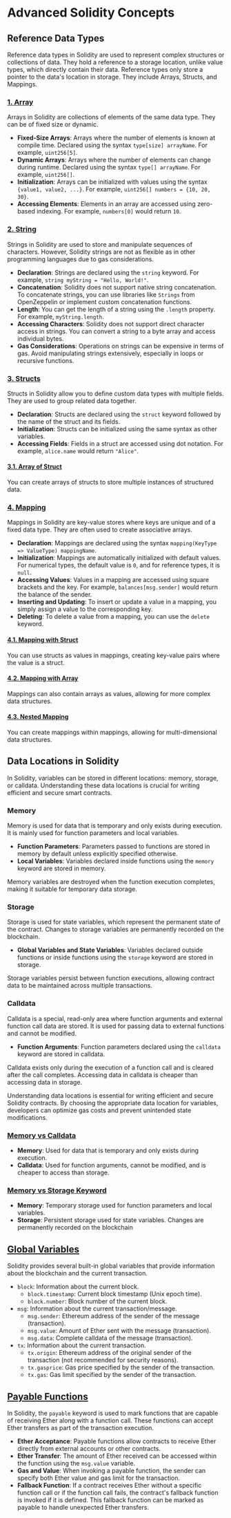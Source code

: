 # Advanced Solidity Concepts

## Reference Data Types

Reference data types in Solidity are used to represent complex structures or collections of data. They hold a reference to a storage location, unlike value types, which directly contain their data. Reference types only store a pointer to the data's location in storage. They include Arrays, Structs, and Mappings.

### [1. Array](./1.%20Array.sol)

Arrays in Solidity are collections of elements of the same data type. They can be of fixed size or dynamic.

- **Fixed-Size Arrays**: Arrays where the number of elements is known at compile time. Declared using the syntax `type[size] arrayName`. For example, `uint256[5]`.
- **Dynamic Arrays**: Arrays where the number of elements can change during runtime. Declared using the syntax `type[] arrayName`. For example, `uint256[]`.
- **Initialization**: Arrays can be initialized with values using the syntax `{value1, value2, ...}`. For example, `uint256[] numbers = {10, 20, 30}`.
- **Accessing Elements**: Elements in an array are accessed using zero-based indexing. For example, `numbers[0]` would return `10`.

### [2. String](./4.%20String.sol)

Strings in Solidity are used to store and manipulate sequences of characters. However, Solidity strings are not as flexible as in other programming languages due to gas considerations.

- **Declaration**: Strings are declared using the `string` keyword. For example, `string myString = "Hello, World!"`.
- **Concatenation**: Solidity does not support native string concatenation. To concatenate strings, you can use libraries like `Strings` from OpenZeppelin or implement custom concatenation functions.
- **Length**: You can get the length of a string using the `.length` property. For example, `myString.length`.
- **Accessing Characters**: Solidity does not support direct character access in strings. You can convert a string to a byte array and access individual bytes.
- **Gas Considerations**: Operations on strings can be expensive in terms of gas. Avoid manipulating strings extensively, especially in loops or recursive functions.

### [3. Structs](./6.%20Struct.sol)

Structs in Solidity allow you to define custom data types with multiple fields. They are used to group related data together.

- **Declaration**: Structs are declared using the `struct` keyword followed by the name of the struct and its fields.
- **Initialization**: Structs can be initialized using the same syntax as other variables.
- **Accessing Fields**: Fields in a struct are accessed using dot notation. For example, `alice.name` would return `"Alice"`.

#### [3.1. Array of Struct](./7.%20Array%20of%20Struct.sol)

You can create arrays of structs to store multiple instances of structured data.

### [4. Mapping](./8.%20Mapping.sol)

Mappings in Solidity are key-value stores where keys are unique and of a fixed data type. They are often used to create associative arrays.

- **Declaration**: Mappings are declared using the syntax `mapping(KeyType => ValueType) mappingName`.
- **Initialization**: Mappings are automatically initialized with default values. For numerical types, the default value is `0`, and for reference types, it is `null`.
- **Accessing Values**: Values in a mapping are accessed using square brackets and the key. For example, `balances[msg.sender]` would return the balance of the sender.
- **Inserting and Updating**: To insert or update a value in a mapping, you simply assign a value to the corresponding key.
- **Deleting**: To delete a value from a mapping, you can use the `delete` keyword.

#### [4.1. Mapping with Struct](./9.%20Mapping%20with%20Struct.sol)

You can use structs as values in mappings, creating key-value pairs where the value is a struct.

#### [4.2. Mapping with Array](./10.%20Mapping%20with%20Array.sol)

Mappings can also contain arrays as values, allowing for more complex data structures.

#### [4.3. Nested Mapping](./11.%20Nested%20Mapping.sol)

You can create mappings within mappings, allowing for multi-dimensional data structures.

## Data Locations in Solidity

In Solidity, variables can be stored in different locations: memory, storage, or calldata. Understanding these data locations is crucial for writing efficient and secure smart contracts.

### Memory

Memory is used for data that is temporary and only exists during execution. It is mainly used for function parameters and local variables.

- **Function Parameters**: Parameters passed to functions are stored in memory by default unless explicitly specified otherwise.
- **Local Variables**: Variables declared inside functions using the `memory` keyword are stored in memory.

Memory variables are destroyed when the function execution completes, making it suitable for temporary data storage.

### Storage

Storage is used for state variables, which represent the permanent state of the contract. Changes to storage variables are permanently recorded on the blockchain.

- **Global Variables and State Variables**: Variables declared outside functions or inside functions using the `storage` keyword are stored in storage.

Storage variables persist between function executions, allowing contract data to be maintained across multiple transactions.

### Calldata

Calldata is a special, read-only area where function arguments and external function call data are stored. It is used for passing data to external functions and cannot be modified.

- **Function Arguments**: Function parameters declared using the `calldata` keyword are stored in calldata.

Calldata exists only during the execution of a function call and is cleared after the call completes. Accessing data in calldata is cheaper than accessing data in storage.

Understanding data locations is essential for writing efficient and secure Solidity contracts. By choosing the appropriate data location for variables, developers can optimize gas costs and prevent unintended state modifications.

### [Memory vs Calldata](./2.%20Memory%20vs%20CallData.sol)

- **Memory**: Used for data that is temporary and only exists during execution.
- **Calldata**: Used for function arguments, cannot be modified, and is cheaper to access than storage.

### [Memory vs Storage Keyword](./3.%20Memory%20vs%20Storage%20keyword.sol)

- **Memory**: Temporary storage used for function parameters and local variables.
- **Storage**: Persistent storage used for state variables. Changes are permanently recorded on the blockchain

## [Global Variables](./12.%20Global%20Variables.sol)

Solidity provides several built-in global variables that provide information about the blockchain and the current transaction.

- `block`: Information about the current block.
  - `block.timestamp`: Current block timestamp (Unix epoch time).
  - `block.number`: Block number of the current block.
- `msg`: Information about the current transaction/message.
  - `msg.sender`: Ethereum address of the sender of the message (transaction).
  - `msg.value`: Amount of Ether sent with the message (transaction).
  - `msg.data`: Complete calldata of the message (transaction).
- `tx`: Information about the current transaction.
  - `tx.origin`: Ethereum address of the original sender of the transaction (not recommended for security reasons).
  - `tx.gasprice`: Gas price specified by the sender of the transaction.
  - `tx.gas`: Gas limit specified by the sender of the transaction.

## [Payable Functions](./13.%20Payable%20Modifier.sol)

In Solidity, the `payable` keyword is used to mark functions that are capable of receiving Ether along with a function call. These functions can accept Ether transfers as part of the transaction execution.

- **Ether Acceptance**: Payable functions allow contracts to receive Ether directly from external accounts or other contracts.
- **Ether Transfer**: The amount of Ether received can be accessed within the function using the `msg.value` variable.
- **Gas and Value**: When invoking a payable function, the sender can specify both Ether value and gas limit for the transaction.
- **Fallback Function**: If a contract receives Ether without a specific function call or if the function call fails, the contract's fallback function is invoked if it is defined. This fallback function can be marked as payable to handle unexpected Ether transfers.
